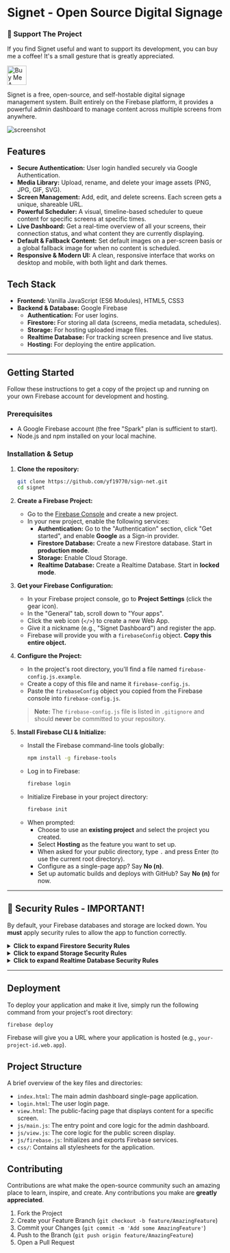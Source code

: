 
# Signet - Open Source Digital Signage



### 💖 Support The Project

If you find Signet useful and want to support its development, you can buy me a coffee! It's a small gesture that is greatly appreciated.

<a href="https://buymeacoffee.com/osfy">
  <img src="https://cdn.buymeacoffee.com/buttons/v2/default-yellow.png" alt="Buy Me A Coffee" height="45">
</a>

Signet is a free, open-source, and self-hostable digital signage management system. Built entirely on the Firebase platform, it provides a powerful admin dashboard to manage content across multiple screens from anywhere.

![screenshot](https://firebasestorage.googleapis.com/v0/b/signet-osfy.firebasestorage.app/o/screenshot.png?alt=media&token=7ae6fc20-b9ca-4312-8bdb-685a07062243)

## Features

-   **Secure Authentication:** User login handled securely via Google Authentication.
-   **Media Library:** Upload, rename, and delete your image assets (PNG, JPG, GIF, SVG).
-   **Screen Management:** Add, edit, and delete screens. Each screen gets a unique, shareable URL.
-   **Powerful Scheduler:** A visual, timeline-based scheduler to queue content for specific screens at specific times.
-   **Live Dashboard:** Get a real-time overview of all your screens, their connection status, and what content they are currently displaying.
-   **Default & Fallback Content:** Set default images on a per-screen basis or a global fallback image for when no content is scheduled.
-   **Responsive & Modern UI:** A clean, responsive interface that works on desktop and mobile, with both light and dark themes.

## Tech Stack

-   **Frontend:** Vanilla JavaScript (ES6 Modules), HTML5, CSS3
-   **Backend & Database:** Google Firebase
    -   **Authentication:** For user logins.
    -   **Firestore:** For storing all data (screens, media metadata, schedules).
    -   **Storage:** For hosting uploaded image files.
    -   **Realtime Database:** For tracking screen presence and live status.
    -   **Hosting:** For deploying the entire application.

---

## Getting Started

Follow these instructions to get a copy of the project up and running on your own Firebase account for development and hosting.

### Prerequisites

-   A Google Firebase account (the free "Spark" plan is sufficient to start).
-   Node.js and npm installed on your local machine.

### Installation & Setup

1.  **Clone the repository:**
    ```bash
    git clone https://github.com/yf19770/sign-net.git
    cd signet
    ```

2.  **Create a Firebase Project:**
    -   Go to the [Firebase Console](https://console.firebase.google.com/) and create a new project.
    -   In your new project, enable the following services:
        -   **Authentication:** Go to the "Authentication" section, click "Get started", and enable **Google** as a Sign-in provider.
        -   **Firestore Database:** Create a new Firestore database. Start in **production mode**.
        -   **Storage:** Enable Cloud Storage.
        -   **Realtime Database:** Create a Realtime Database. Start in **locked mode**.

3.  **Get your Firebase Configuration:**
    -   In your Firebase project console, go to **Project Settings** (click the gear icon).
    -   In the "General" tab, scroll down to "Your apps".
    -   Click the web icon (`</>`) to create a new Web App.
    -   Give it a nickname (e.g., "Signet Dashboard") and register the app.
    -   Firebase will provide you with a `firebaseConfig` object. **Copy this entire object.**

4.  **Configure the Project:**
    -   In the project's root directory, you'll find a file named `firebase-config.js.example`.
    -   Create a copy of this file and name it `firebase-config.js`.
    -   Paste the `firebaseConfig` object you copied from the Firebase console into `firebase-config.js`.
    > **Note:** The `firebase-config.js` file is listed in `.gitignore` and should **never** be committed to your repository.

5.  **Install Firebase CLI & Initialize:**
    -   Install the Firebase command-line tools globally:
        ```bash
        npm install -g firebase-tools
        ```
    -   Log in to Firebase:
        ```bash
        firebase login
        ```
    -   Initialize Firebase in your project directory:
        ```bash
        firebase init
        ```
    -   When prompted:
        -   Choose to use an **existing project** and select the project you created.
        -   Select **Hosting** as the feature you want to set up.
        -   When asked for your public directory, type `.` and press Enter (to use the current root directory).
        -   Configure as a single-page app? Say **No (n)**.
        -   Set up automatic builds and deploys with GitHub? Say **No (n)** for now.

---

## 🔐 Security Rules - IMPORTANT!

By default, your Firebase databases and storage are locked down. You **must** apply security rules to allow the app to function correctly.

<details>
<summary><strong>Click to expand Firestore Security Rules</strong></summary>

Go to your **Firebase Console -> Firestore Database -> Rules** tab and paste the following:

```javascript
rules_version = '2';
service cloud.firestore {
  match /databases/{database}/documents {
    // This rule applies to all collections under a user's document
    match /users/{userId}/{collection}/{docId} {

      function isPrivateCollection() {
        return collection == 'media';
      }

      function isPublicReadCollection() {
        return collection in ['screens', 'schedule', 'settings'];
      }

      allow read, write: if request.auth.uid == userId && isPrivateCollection();

      allow read: if isPublicReadCollection();
      allow write: if request.auth.uid == userId && isPublicReadCollection();
    }
  }
}
```

</details>

<details>
<summary><strong>Click to expand Storage Security Rules</strong></summary>

Go to your **Firebase Console -> Storage -> Rules** tab and paste the following:

```javascript
rules_version = '2';
service firebase.storage {
  match /b/{bucket}/o {
    match /media/{userId}/{allPaths=**} {
      allow read; // Relies on public download token

      allow write: if request.auth != null && request.auth.uid == userId && (
        request.resource == null ||
        (request.resource.size < 5 * 1024 * 1024 &&
         request.resource.contentType.matches('image/.*'))
      );
    }
  }
}
```
</details>

<details>
<summary><strong>Click to expand Realtime Database Security Rules</strong></summary>

Go to your **Firebase Console -> Realtime Database -> Rules** tab and paste the following. This allows any authenticated user to write their presence status.

```json
{
  "rules": {
    "connections": {
      "$uid": {
        ".read": "$uid === auth.uid",
        ".write": "$uid === auth.uid"
      }
    }
  }
}
```

</details>

---

## Deployment

To deploy your application and make it live, simply run the following command from your project's root directory:

```bash
firebase deploy
```

Firebase will give you a URL where your application is hosted (e.g., `your-project-id.web.app`).

## Project Structure

A brief overview of the key files and directories:

-   `index.html`: The main admin dashboard single-page application.
-   `login.html`: The user login page.
-   `view.html`: The public-facing page that displays content for a specific screen.
-   `js/main.js`: The entry point and core logic for the admin dashboard.
-   `js/view.js`: The core logic for the public screen display.
-   `js/firebase.js`: Initializes and exports Firebase services.
-   `css/`: Contains all stylesheets for the application.

## Contributing

Contributions are what make the open-source community such an amazing place to learn, inspire, and create. Any contributions you make are **greatly appreciated**.

1.  Fork the Project
2.  Create your Feature Branch (`git checkout -b feature/AmazingFeature`)
3.  Commit your Changes (`git commit -m 'Add some AmazingFeature'`)
4.  Push to the Branch (`git push origin feature/AmazingFeature`)
5.  Open a Pull Request
